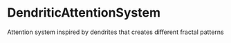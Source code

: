 # DendriticAttentionSystem
Attention system inspired by dendrites that creates different fractal patterns

